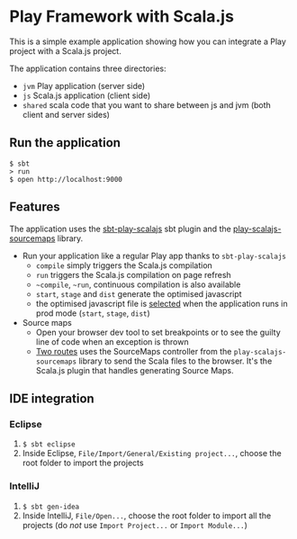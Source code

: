 # Play Framework with Scala.js

This is a simple example application showing how you can integrate a Play project with a Scala.js project.

The application contains three directories:
* `jvm` Play application (server side)
* `js` Scala.js application (client side)
* `shared` scala code that you want to share between js and jvm (both client and server sides)

## Run the application
```shell
$ sbt
> run
$ open http://localhost:9000
```

## Features

The application uses the [sbt-play-scalajs](https://github.com/vmunier/sbt-play-scalajs) sbt plugin and the [play-scalajs-sourcemaps](https://github.com/vmunier/play-scalajs-sourcemaps) library.

- Run your application like a regular Play app thanks to `sbt-play-scalajs`
  - `compile` simply triggers the Scala.js compilation
  - `run` triggers the Scala.js compilation on page refresh
  - `~compile`, `~run`, continuous compilation is also available
  - `start`, `stage` and `dist` generate the optimised javascript
  - the optimised javascript file is [selected](https://github.com/vmunier/play-with-scalajs-example/blob/9624ad45a2350b966bf7b6fab88c6611f3085948/scalajvm/app/views/main.scala.html#L16-L20) when the application runs in prod mode (`start`, `stage`, `dist`)
- Source maps
  - Open your browser dev tool to set breakpoints or to see the guilty line of code when an exception is thrown
  - [Two routes](https://github.com/vmunier/play-with-scalajs-example/blob/7152eec2dca99e4df470ea4210e290d04e0790b4/jvm/conf/routes#L9-L10) uses the SourceMaps controller from the `play-scalajs-sourcemaps` library to send the Scala files to the browser. It's the Scala.js plugin that handles generating Source Maps.

## IDE integration

### Eclipse

1. `$ sbt eclipse`
2. Inside Eclipse, `File/Import/General/Existing project...`, choose the root folder to import the projects

### IntelliJ

1. `$ sbt gen-idea`
2. Inside IntelliJ, `File/Open...`, choose the root folder to import all the projects (do *not* use `Import Project...` or `Import Module...`)

